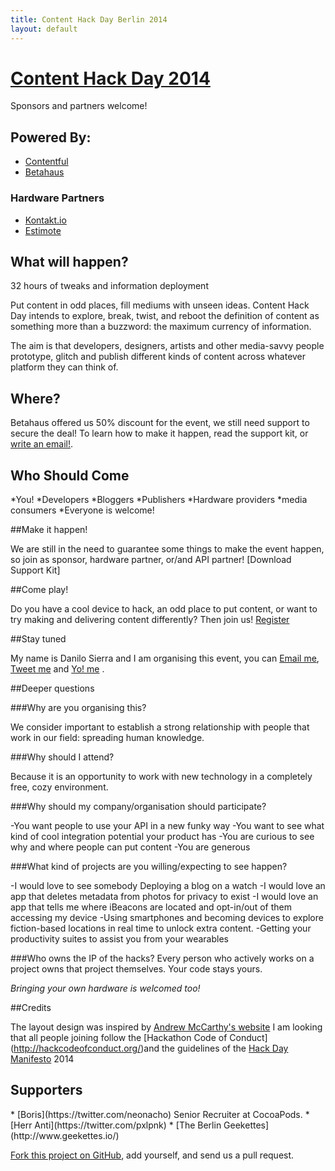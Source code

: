 ```yaml
---
title: Content Hack Day Berlin 2014
layout: default
---
```


# [Content Hack Day 2014][self]

Sponsors and partners welcome!

## Powered By:

* [Contentful](https://www.contentful.com/)
* [Betahaus](http://www.betahaus.com/berlin/)

### Hardware Partners

* [Kontakt.io](http://kontakt.io/)
* [Estimote](http://estimote.com/)

## What will happen?

32 hours of tweaks and information deployment

Put content in odd places, fill mediums with unseen ideas.
Content Hack Day intends to explore, break, twist, and reboot the definition of content as something more than a buzzword: the maximum currency of information.

The aim is that developers, designers, artists and other media-savvy people prototype, glitch and publish different kinds of content across whatever platform they can think of.

## Where?

Betahaus offered us 50% discount for the event, we still need support to secure the deal!
To learn how to make it happen, read the support kit, or [write an email!](mailto:danilo@contentful.com).

## Who Should Come

*You!
*Developers
*Bloggers
*Publishers
*Hardware providers
*media consumers
*Everyone is welcome!

##Make it happen!

We are still in the need to guarantee some things to make the event happen, so join  as sponsor, hardware partner, or/and API partner! [Download Support Kit]

##Come play!

Do you have a cool device to hack, an odd place to put content, or want to try making and delivering content differently? 
Then join us! [Register](https://www.eventbrite.com/e/content-hack-day-tickets-12263186521) 

##Stay tuned

My name is Danilo Sierra and I am organising this event, you can [Email me](mailto:danilos@contentful.com), [Tweet me](https://twitter.com/bootsbosley) and [Yo! me](justyo.co/BOOTSBOSLEY) .

##Deeper questions

###Why are you organising this?

We consider important to establish a strong relationship with people that work in our field: spreading human knowledge. 

###Why should I attend?

Because it is an opportunity to work with new technology in a completely free, cozy environment.

###Why should my company/organisation should participate?

-You want people to use your API in a new funky way -You want to see what kind of cool integration potential your product has 
-You are curious to see why and where people can put content -You are generous 

###What kind of projects are you willing/expecting to see happen?

-I would love to see somebody Deploying a blog on a watch -I would love an app that deletes metadata from photos for privacy to exist -I would love an app that tells me where iBeacons are located and opt-in/out of them accessing my device
-Using smartphones and becoming devices to explore fiction-based locations in real time to unlock extra content. -Getting your productivity suites to assist you from your wearables 

###Who owns the IP of the hacks?
Every person who actively works on a project owns that project themselves. 
Your code stays yours.

_Bringing your own hardware is welcomed too!_

##Credits

The layout design was inspired by [Andrew McCarthy's website](http://andrevv.com/)
I am looking that all people joining follow the [Hackathon Code of Conduct] (http://hackcodeofconduct.org/)and the guidelines of the [Hack Day Manifesto](http://hackdaymanifesto.com/)
2014


## Supporters

<div class="supporters" markdown="1">
* [Boris](https://twitter.com/neonacho) Senior Recruiter at CocoaPods.
* [Herr Anti](https://twitter.com/pxlpnk)
* [The Berlin Geekettes] (http://www.geekettes.io/)
</div>

[Fork this project on GitHub][github], add yourself, and send us a pull request.

[self]: http://contenthackday.com/ "Content Hack Day"
[github]: https://github.com/danilosierrac/contenthackday/ "Fork on GitHub"
